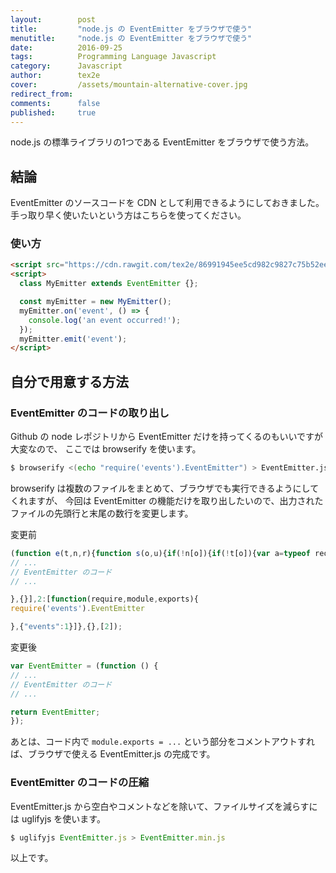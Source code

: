 ```yaml
---
layout:        post
title:         "node.js の EventEmitter をブラウザで使う"
menutitle:     "node.js の EventEmitter をブラウザで使う"
date:          2016-09-25
tags:          Programming Language Javascript
category:      Javascript
author:        tex2e
cover:         /assets/mountain-alternative-cover.jpg
redirect_from:
comments:      false
published:     true
---
```


node.js の標準ライブラリの1つである EventEmitter をブラウザで使う方法。


結論
----------------

EventEmitter のソースコードを CDN として利用できるようにしておきました。
手っ取り早く使いたいという方はこちらを使ってください。

### 使い方

```html
<script src="https://cdn.rawgit.com/tex2e/86991945ee5cd982c9827c75b52eebe9/raw/EventEmitter.min.js"></script>
<script>
  class MyEmitter extends EventEmitter {};

  const myEmitter = new MyEmitter();
  myEmitter.on('event', () => {
    console.log('an event occurred!');
  });
  myEmitter.emit('event');
</script>
```


自分で用意する方法
----------------

### EventEmitter のコードの取り出し

Github の node レポジトリから EventEmitter だけを持ってくるのもいいですが大変なので、
ここでは browserify を使います。

```bash
$ browserify <(echo "require('events').EventEmitter") > EventEmitter.js
```

browserify は複数のファイルをまとめて、ブラウザでも実行できるようにしてくれますが、
今回は EventEmitter の機能だけを取り出したいので、出力されたファイルの先頭行と末尾の数行を変更します。

変更前

```js
(function e(t,n,r){function s(o,u){if(!n[o]){if(!t[o]){var a=typeof require=="function"&&require;if(!u&&a)return a(o,!0);if(i)return i(o,!0);var f=new Error("Cannot find module '"+o+"'");throw f.code="MODULE_NOT_FOUND",f}var l=n[o]={exports:{}};t[o][0].call(l.exports,function(e){var n=t[o][1][e];return s(n?n:e)},l,l.exports,e,t,n,r)}return n[o].exports}var i=typeof require=="function"&&require;for(var o=0;o<r.length;o++)s(r[o]);return s})({1:[function(require,module,exports){
// ...
// EventEmitter のコード
// ...

},{}],2:[function(require,module,exports){
require('events').EventEmitter

},{"events":1}]},{},[2]);
```

変更後

```js
var EventEmitter = (function () {
// ...
// EventEmitter のコード
// ...

return EventEmitter;
});
```

あとは、コード内で `module.exports = ...` という部分をコメントアウトすれば、ブラウザで使える EventEmitter.js の完成です。


### EventEmitter のコードの圧縮

EventEmitter.js から空白やコメントなどを除いて、ファイルサイズを減らすには uglifyjs を使います。

```js
$ uglifyjs EventEmitter.js > EventEmitter.min.js
```

以上です。
